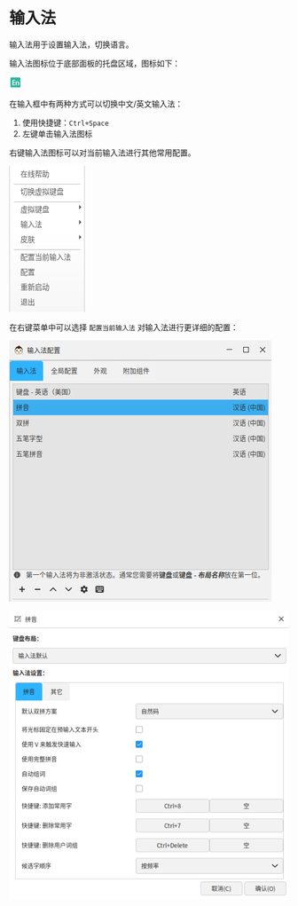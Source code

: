 # 输入法

输入法用于设置输入法，切换语言。

输入法图标位于底部面板的托盘区域，图标如下：

![input-method.png](../../images/docs/input-method.png) 

在输入框中有两种方式可以切换中文/英文输入法：

1. 使用快捷键：`Ctrl+Space`
2. 左键单击输入法图标

右键输入法图标可以对当前输入法进行其他常用配置。

![input-method-right-config.png](../../images/docs/input-method-right-config.png)

在右键菜单中可以选择 `配置当前输入法` 对输入法进行更详细的配置：

![input-method-config-cur.png](../../images/docs/input-method-config-cur.png)

![cinput-method-config-pinying.png](../../images/docs/input-method-config-pinying.png)